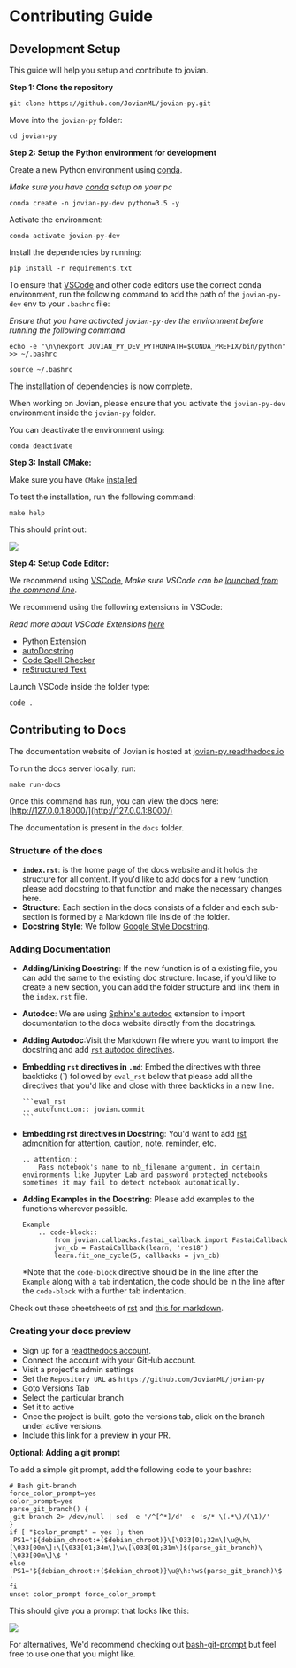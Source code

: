 # Contributing Guide

## Development Setup

This guide will help you setup and contribute to jovian.

**Step 1: Clone the repository**

```
git clone https://github.com/JovianML/jovian-py.git
```

Move into the `jovian-py` folder:

```
cd jovian-py
```

**Step 2: Setup the Python environment for development**

Create a new Python environment using [conda](https://docs.conda.io/en/latest/).

_Make sure you have [conda](https://docs.conda.io/projects/conda/en/latest/user-guide/install/) setup on your pc_

```
conda create -n jovian-py-dev python=3.5 -y
```

Activate the environment:

```
conda activate jovian-py-dev
```

Install the dependencies by running:

```
pip install -r requirements.txt
```

To ensure that [VSCode](https://code.visualstudio.com/) and other code editors use the correct conda environment, run the following command to add the path of the `jovian-py-dev` env to your `.bashrc` file:

*Ensure that you have activated `jovian-py-dev` the environment before running the following command* 

```
echo -e "\n\nexport JOVIAN_PY_DEV_PYTHONPATH=$CONDA_PREFIX/bin/python" >> ~/.bashrc

source ~/.bashrc
```

The installation of dependencies is now complete.

When working on Jovian, please ensure that you activate the `jovian-py-dev` environment inside the `jovian-py` folder. 

You can deactivate the environment using:

```
conda deactivate
```

**Step 3: Install CMake:**

Make sure you have `CMake` [installed](https://cmake.org/install/)

To test the installation, run the following command:

```
make help
```

This should print out:

![](https://i.imgur.com/9yFX3oh.png)

**Step 4: Setup Code Editor:**

We recommend using [VSCode](https://code.visualstudio.com/),
_Make sure VSCode can be [launched from the command line](https://code.visualstudio.com/docs/setup/mac#_launching-from-the-command-line)_.

We recommend using the following extensions in VSCode:

*Read more about VSCode Extensions [here](https://code.visualstudio.com/docs/editor/extension-gallery)*

- [Python Extension](https://code.visualstudio.com/docs/languages/python)
- [autoDocstring](https://marketplace.visualstudio.com/items?itemName=njpwerner.autodocstring)
- [Code Spell Checker](https://marketplace.visualstudio.com/items?itemName=streetsidesoftware.code-spell-checker)
- [reStructured Text](https://marketplace.visualstudio.com/items?itemName=lextudio.restructuredtext)

Launch VSCode inside the folder type:

```
code .
```

## Contributing to Docs

The documentation website of Jovian is hosted at [jovian-py.readthedocs.io](https://jovian-py.readthedocs.io/en/latest/)

To run the docs server locally, run:

```
make run-docs
```

Once this command has run, you can view the docs here: [http://127.0.0.1:8000/](http://127.0.0.1:8000/)

The documentation is present in the `docs` folder.

### Structure of the docs

- **`index.rst`**: is the home page of the docs website and it holds the structure for all content. If you'd like to add docs for a new function, please add docstring to that function and make the necessary changes here. 
- **Structure**: Each section in the docs consists of a folder and each sub-section is formed by a Markdown file inside of the folder.  
- **Docstring Style**: We follow [Google Style Docstring](https://sphinxcontrib-napoleon.readthedocs.io/en/latest/example_google.html).

### Adding Documentation

- **Adding/Linking Docstring**: If the new function is of a existing file, you can add the same to the existing doc structure. Incase, if you'd like to create a new section, you can add the folder structure and link them in the `index.rst` file. 
- **Autodoc**: We are using [Sphinx's autodoc](http://www.sphinx-doc.org/en/master/usage/extensions/autodoc.html) extension to import documentation to the docs website directly from the docstrings. 
- **Adding Autodoc**:Visit the Markdown file where you want to import the docstring and add [`rst` autodoc directives](http://www.sphinx-doc.org/en/master/usage/extensions/autodoc.html).
- **Embedding `rst` directives in `.md`**: 
Embed the directives with three backticks (`) followed by ```eval_rst``` below that please add all the directives that you'd like and close with three backticks in a new line. 
 
    ````
    ```eval_rst
    .. autofunction:: jovian.commit
    ``` 
    ````
- **Embedding rst directives in Docstring**: You'd want to add [rst admonition](https://runawayhorse001.github.io/SphinxGithub/rtxt.html?highlight=admonition#admonitions) for attention, caution, note. reminder, etc. 

    ```
    .. attention::
        Pass notebook's name to nb_filename argument, in certain environments like Jupyter Lab and password protected notebooks sometimes it may fail to detect notebook automatically.
    ```

- **Adding Examples in the Docstring**: Please add examples to the functions wherever possible. 
    
    ```
    Example
        .. code-block::
            from jovian.callbacks.fastai_callback import FastaiCallback
            jvn_cb = FastaiCallback(learn, 'res18')
            learn.fit_one_cycle(5, callbacks = jvn_cb)
    ```
    *Note that the `code-block` directive should be in the line after the `Example` along with a `tab` indentation, the code should be in the line after the `code-block` with a further tab indentation. 

Check out these cheetsheets of [rst](https://thomas-cokelaer.info/tutorials/sphinx/rest_syntax.html) and [this for markdown](https://github.com/adam-p/markdown-here/wiki/Markdown-Cheatsheet).

### Creating your docs preview

- Sign up for a [readthedocs account](https://readthedocs.org/).
- Connect the account with your GitHub account. 
- Visit a project's admin settings
- Set the `Repository URL` as ```https://github.com/JovianML/jovian-py```
- Goto Versions Tab
- Select the particular branch 
- Set it to active
- Once the project is built, goto the versions tab, click on the branch under active versions.
- Include this link for a preview in your PR.

**Optional: Adding a git prompt**

To add a simple git prompt, add the following code to your bashrc:

```
# Bash git-branch
force_color_prompt=yes
color_prompt=yes
parse_git_branch() {
 git branch 2> /dev/null | sed -e '/^[^*]/d' -e 's/* \(.*\)/(\1)/'
}
if [ "$color_prompt" = yes ]; then
 PS1='${debian_chroot:+($debian_chroot)}\[\033[01;32m\]\u@\h\[\033[00m\]:\[\033[01;34m\]\w\[\033[01;31m\]$(parse_git_branch)\[\033[00m\]\$ '
else
 PS1='${debian_chroot:+($debian_chroot)}\u@\h:\w$(parse_git_branch)\$ '
fi
unset color_prompt force_color_prompt
```

This should give you a prompt that looks like this:

![](https://i.imgur.com/XRjzHEC.png)

For alternatives, We'd recommend checking out [bash-git-prompt](https://github.com/magicmonty/bash-git-prompt) but feel free to use one that you might like.
